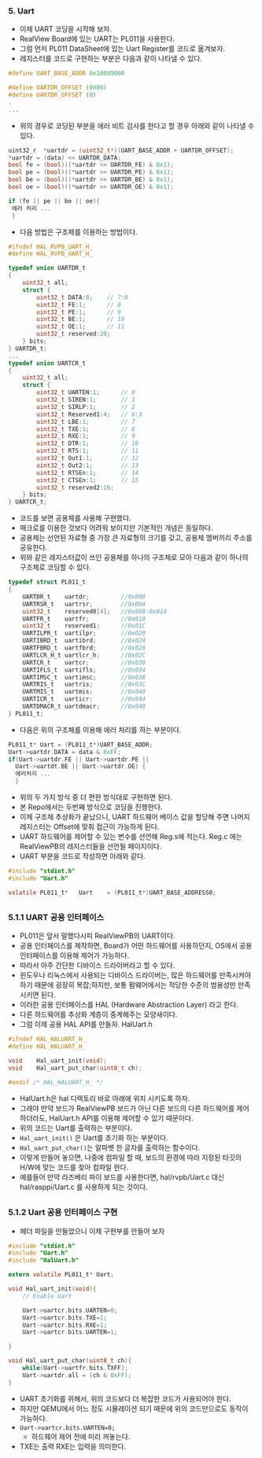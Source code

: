 ### 5. Uart
- 이제 UART 코딩을 시작해 보자.
- RealView Board에 있는 UART는 PL011을 사용한다.
- 그럼 먼저 PL011 DataSheet에 있는 Uart Register를 코드로 옮겨보자.
- 레지스터를 코드로 구현하는 부분은 다음과 같이 나타낼 수 있다.
~~~C
#define UART_BASE_ADDR 0x10009000

#define UARTDR_OFFSET (0X00)
#define UARTDR_OFFSET (0)
.
...
~~~
- 위의 경우로 코딩된 부분을 에러 비트 검사를 한다고 할 경우 아래와 같이 나타낼 수 있다.
~~~C
uint32_r  *uartdr = (uint32_t*)(UART_BASE_ADDR + UARTDR_OFFSET);
*uartdr = (data) << UARTDR_DATA;
bool fe = (bool)((*uartdr >> UARTDR_FE) & 0x1);
bool pe = (bool)((*uartdr >> UARTDR_PE) & 0x1);
bool be = (bool)((*uartdr >> UARTDR_BE) & 0x1);
bool oe = (bool)((*uartdr >> UARTDR_OE) & 0x1);

if (fe || pe || be || oe){
 에러 처리 ...
 }
~~~

- 다음 방법은 구조체를 이용하는 방법이다.

~~~C
#ifndef HAL_RVPB_UART_H_
#define HAL_RVPB_UART_H_

typedef union UARTDR_t
{
    uint32_t all;
    struct {
        uint32_t DATA:8;    // 7:0
        uint32_t FE:1;      // 8
        uint32_t PE:1;      // 9
        uint32_t BE:1;      // 10
        uint32_t OE:1;      // 11
        uint32_t reserved:20;
    } bits;
} UARTDR_t;
...
typedef union UARTCR_t
{
    uint32_t all;
    struct {
        uint32_t UARTEN:1;      // 0
        uint32_t SIREN:1;       // 1
        uint32_t SIRLP:1;       // 2
        uint32_t Reserved1:4;   // 6:3
        uint32_t LBE:1;         // 7
        uint32_t TXE:1;         // 8
        uint32_t RXE:1;         // 9
        uint32_t DTR:1;         // 10
        uint32_t RTS:1;         // 11
        uint32_t Out1:1;        // 12
        uint32_t Out2:1;        // 13
        uint32_t RTSEn:1;       // 14
        uint32_t CTSEn:1;       // 15
        uint32_t reserved2:16;
    } bits;
} UARTCR_t;
~~~
- 코드를 보면 공용체를 사용해 구현했다.
- 매크로를 이용한 것보다 어려워 보이지만 기본적인 개념은 동일하다.
- 공용체는 선언된 자료형 중 가장 큰 자료형의 크기를 갖고, 공용체 멤버끼리 주소를 공유한다.
- 위와 같은 레지스터값이 쓰인 공용체를 하나의 구조체로 모아 다음과 같이 하나의 구조체로 코딩할 수 있다.
~~~C
typedef struct PL011_t
{
    UARTDR_t    uartdr;         //0x000
    UARTRSR_t   uartrsr;        //0x004
    uint32_t    reserved0[4];   //0x008-0x014
    UARTFR_t    uartfr;         //0x018
    uint32_t    reserved1;      //0x01C
    UARTILPR_t  uartilpr;       //0x020
    UARTIBRD_t  uartibrd;       //0x024
    UARTFBRD_t  uartfbrd;       //0x028
    UARTLCR_H_t uartlcr_h;      //0x02C
    UARTCR_t    uartcr;         //0x030
    UARTIFLS_t  uartifls;       //0x034
    UARTIMSC_t  uartimsc;       //0x038
    UARTRIS_t   uartris;        //0x03C
    UARTMIS_t   uartmis;        //0x040
    UARTICR_t   uarticr;        //0x044
    UARTDMACR_t uartdmacr;      //0x048
} PL011_t;
~~~
- 다음은 위의 구조체를 이용해 에러 처리를 하는 부분이다.

~~~C
PL011_t* Uart = (PL011_t*)UART_BASE_ADDR;
Uart->uartdr.DATA = data & 0xFF;
if(Uart->uartdr.FE || Uart->uartdr.PE ||
  Uart->uartdt.BE || Uart->uartdr.OE) {
  에러처리 ...
  }
~~~
- 위의 두 가지 방식 중 더 편한 방식대로 구현하면 된다.
- 본 Repo에서는 두번째 방식으로 코딩을 진행한다.
- 이제 구조체 추상화가 끝났으니, UART 하드웨어 베이스 값을 할당해 주면 나머지 레지스터는 Offset에 맞춰 접근이 가능하게 된다.
- UART 하드웨어를 제어할 수 있는 변수를 선언해 Reg.s에 적는다. Reg.c 에는 RealViewPB의 레지스터들을 선언될 페이지이다.
- UART 부분을 코드로 작성하면 아래와 같다.
~~~C
#include "stdint.h"
#include "Uart.h"

volatile PL011_t*   Uart    = (PL011_t*)UART_BASE_ADDRESS0;
~~~
##
### 5.1.1 UART 공용 인터페이스
- PL011은 앞서 말했다시피 RealViewPB의 UART이다.
- 공용 인터페이스를 제작하면, Board가 어떤 하드웨어를 사용하던지, OS에서 공용 인터페이스를 이용해 제어가 가능하다.
- 따라서 아주 간단한 디바이스 드라이버라고 할 수 있다.
- 윈도우나 리눅스에서 사용되는 디바이스 드라이버는, 많은 하드웨어를 만족시켜야 하기 때문에 굉장히 복잡;하지만, 보통 펌웨어에서는 적당한 수준의 범용성만 만족시키면 된다.
- 이러한 공용 인터페이스를 HAL (Hardware Abstraction Layer) 라고 한다.
- 다른 하드웨어를 추상화 계층이 중계해주는 모양새이다.
- 그럼 이제 공용 HAL API를 만들자.
HalUart.h
~~~C
#ifndef HAL_HALUART_H_
#define HAL_HALUART_H_

void    Hal_uart_init(void);
void    Hal_uart_put_char(uint8_t ch);

#endif /* HAL_HALUART_H_ */
~~~
- HalUart.h은 hal 디렉토리 바로 아래에 위치 시키도록 하자.
- 그래야 만약 보드가 RealViewPB 보드가 아닌 다른 보드의 다른 하드웨어를 제어 하더라도, HalUart.h API를 이용해 제어할 수 있기 때문이다.
- 위의 코드는 Uart를 출력하는 부분이다.
- `Hal_uart_init()` 은 Uart를 초기화 하는 부분이다.
- `Hal_uart_put_char()`는  알파벳 한 글자를 출력하는 함수이다.
- 이렇게 만들어 놓으면, 나중에 컴파일 할 때, 보드의 환경에 따라 지정된 타깃의 H/W에 맞는 코드를 찾아 컴파일 한다.
- 예를들어 만약 라즈베리 파이 보드를 사용한다면, hal/rvpb/Uart.c 대신 hal/rasppi/Uart.c 를 사용하게 되는 것이다.
##
### 5.1.2 Uart 공용 인터페이스 구현
- 헤더 파일을 만들었으니 이제 구현부를 만들어 보자
~~~C
#include "stdint.h"
#include "Uart.h"
#include "HalUart.h"

extern volatile PL011_t* Uart;

void Hal_uart_init(void){
    // Enable Uart

    Uart->uartcr.bits.UARTEN=0;
    Uart->uartcr.bits.TXE=1;
    Uart->uartcr.bits.RXE=1;
    Uart->uartcr.bits.UARTEN=1;

}

void Hal_uart_put_char(uint8_t ch){
    while(Uart->uartfr.bits.TXFF);
    Uart->uartdr.all = (ch & 0xFF);
}
~~~
- UART 초기화를 위해서, 위의 코드보다 더 복잡한 코드가 사용되어야 한다.
- 하지만 QEMU에서 어느 정도 시뮬레이션 되기 때문에 위의 코드만으로도 동작이 가능하다.
- `Uart->uartcr.bits.UARTEN=0;`
	- 하드웨어 제어 전에 미리 꺼놓는다.
- TXE는 출력 RXE는 입력을 의미한다.
<!--stackedit_data:
eyJoaXN0b3J5IjpbMTgyNTY2OTU5NCwxNzg4MTk5NTg5LDE1OD
ExODQzNDQsLTE2NDk3OTE2NzJdfQ==
-->